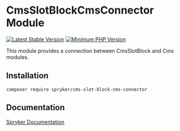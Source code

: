 # CmsSlotBlockCmsConnector Module
[![Latest Stable Version](https://poser.pugx.org/spryker/cms-slot-block-cms-connector/v/stable.svg)](https://packagist.org/packages/spryker/cms-slot-block-cms-connector)
[![Minimum PHP Version](https://img.shields.io/badge/php-%3E%3D%208.2-8892BF.svg)](https://php.net/)

This module provides a connection between CmsSlotBlock and Cms modules.

## Installation

```
composer require spryker/cms-slot-block-cms-connector
```

## Documentation

[Spryker Documentation](https://docs.spryker.com)
